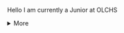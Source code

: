 Hello I am currently a Junior at OLCHS

<details> <summary> More </summary>
	<h2> Languages </h2>
		<ul>
			<li> Javascript </li>
			<li> Python </li>
			<li> Java </li>
		</ul>
	<h2> Courses </h2>
		<ul>
			<li> Project Lead the Way: Intro to Engineering and Design (2021-2022) </li>
			<li> Project Lead the Way: Principles of Engineering (2022-2023) </li>
			<li> AP Computer Science A (2023-2024) </li>
		</ul>
</details>
